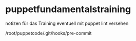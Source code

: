 # puppetfundamentalstraining
notizen für das Training 
eventuell mit puppet lint versehen 

/root/puppetcode/.git/hooks/pre-commit
